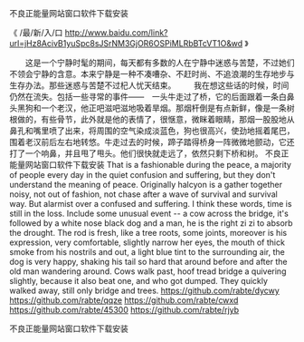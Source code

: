 
不良正能量网站窗口软件下载安装




《 /最/新/入/口  http://www.baidu.com/link?url=jHz8AcivB1yuSpc8sJSrNM3GjOR6OSPiMLRbBTcVT1O&wd 》




　　这是一个宁静时髦的期间，每天都有多数的人在宁静中迷惑与苦楚，不过她们不领会宁静的含意。本来宁静是一种不凑嘈杂、不赶时尚、不追浪潮的生存地步与生存办法。那些迷惑与苦楚不过杞人忧天结束。
　　我在想这些话的时候，时间仍然在流失。包括一些寻常的事件――　一头牛走过了桥，它的后面跟着一条白鼻头黑狗和一个老汉，他正吧滋吧滋地吸着旱烟。那烟杆倒是有点新鲜，像是一条树根做的，有些骨节，此外就是他的表情了，很惬意，微眯着眼睛，那烟一股股地从鼻孔和嘴里喷了出来，将周围的空气染成淡蓝色，狗也很高兴，使劲地摇着尾巴，围着老汉前后左右地转悠。牛走过去的时候，蹄子踏得桥身一阵微微地颤动，它还打了一个响鼻，并且甩了甩头。他们很快就走远了，依然只剩下桥和树。
不良正能量网站窗口软件下载安装
That is a fashionable during the peace, a majority of people every day in the quiet confusion and suffering, but they don't understand the meaning of peace.
Originally halcyon is a gather together noisy, not out of fashion, not chase after a wave of survival and survival way.
But alarmist over a confused and suffering.
I think these words, time is still in the loss.
Include some unusual event -- a cow across the bridge, it's followed by a white nose black dog and a man, he is the right zi zi to absorb the drought.
The rod is fresh, like a tree roots, some joints, moreover is his expression, very comfortable, slightly narrow her eyes, the mouth of thick smoke from his nostrils and out, a light blue tint to the surrounding air, the dog is very happy, shaking his tail so hard that around before and after the old man wandering around.
Cows walk past, hoof tread bridge a quivering slightly, because it also beat one, and who got dumped.
They quickly walked away, still only bridge and trees.
https://github.com/rabte/dycwy
https://github.com/rabte/qqze
https://github.com/rabte/cwxd
https://github.com/rabte/45300
https://github.com/rabte/rjyb





不良正能量网站窗口软件下载安装
